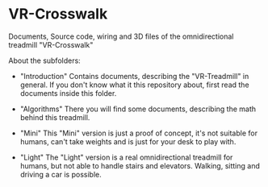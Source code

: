 # VR-Crosswalk
Documents, Source code, wiring and 3D files of the omnidirectional treadmill "VR-Crosswalk"


About the subfolders:

- "Introduction"
Contains documents, describing the "VR-Treadmill" in general. If you don't know what it this repository about, first read the documents inside this folder.

- "Algorithms"
There you will find some documents, describing the math behind this treadmill.

- "Mini"
This "Mini" version is just a proof of concept, it's not suitable for humans, can't take weights and is just for your desk to play with. 

- "Light"
The "Light" version is a real omnidirectional treadmill for humans, but not able to handle stairs and elevators. Walking, sitting and driving a car is possible.
